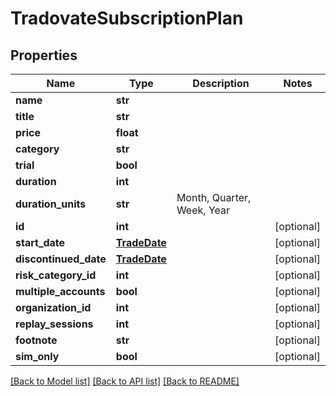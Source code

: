 # TradovateSubscriptionPlan

## Properties
Name | Type | Description | Notes
------------ | ------------- | ------------- | -------------
**name** | **str** |  | 
**title** | **str** |  | 
**price** | **float** |  | 
**category** | **str** |  | 
**trial** | **bool** |  | 
**duration** | **int** |  | 
**duration_units** | **str** | Month, Quarter, Week, Year | 
**id** | **int** |  | [optional] 
**start_date** | [**TradeDate**](TradeDate.md) |  | [optional] 
**discontinued_date** | [**TradeDate**](TradeDate.md) |  | [optional] 
**risk_category_id** | **int** |  | [optional] 
**multiple_accounts** | **bool** |  | [optional] 
**organization_id** | **int** |  | [optional] 
**replay_sessions** | **int** |  | [optional] 
**footnote** | **str** |  | [optional] 
**sim_only** | **bool** |  | [optional] 

[[Back to Model list]](../README.md#documentation-for-models) [[Back to API list]](../README.md#documentation-for-api-endpoints) [[Back to README]](../README.md)


